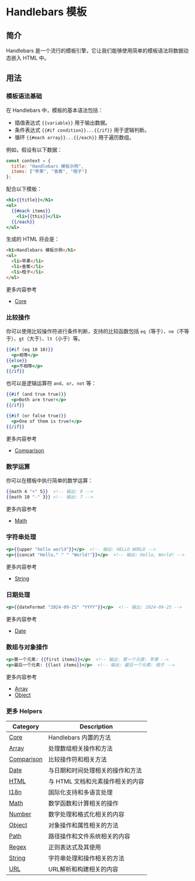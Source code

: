# Handlebars 模板

## 简介

Handlebars 是一个流行的模板引擎，它让我们能够使用简单的模板语法将数据动态嵌入 HTML 中。

## 用法

### 模板语法基础

在 Handlebars 中，模板的基本语法包括：

- 插值表达式 `{{variable}}` 用于输出数据。
- 条件表达式 `{{#if condition}}...{{/if}}` 用于逻辑判断。
- 循环 `{{#each array}}...{{/each}}` 用于遍历数组。

例如，假设有以下数据：

```javascript
const context = {
  title: "Handlebars 模板示例",
  items: ["苹果", "香蕉", "橙子"]
};
```

配合以下模板：

```handlebars
<h1>{{title}}</h1>
<ul>
  {{#each items}}
    <li>{{this}}</li>
  {{/each}}
</ul>
```

生成的 HTML 将会是：

```html
<h1>Handlebars 模板示例</h1>
<ul>
  <li>苹果</li>
  <li>香蕉</li>
  <li>橙子</li>
</ul>
```

更多内容参考
- [Core](/api/handlebars-helpers/core)

### 比较操作

你可以使用比较操作符进行条件判断，支持的比较函数包括 `eq`（等于）、`ne`（不等于）、`gt`（大于）、`lt`（小于）等。

```handlebars
{{#if (eq 10 10)}}
  <p>相等</p>
{{else}}
  <p>不相等</p>
{{/if}}
```

也可以是逻辑运算符 `and`、`or`、`not` 等：

```handlebars
{{#if (and true true)}}
  <p>Both are true!</p>
{{/if}}
```

```handlebars
{{#if (or false true)}}
  <p>One of them is true!</p>
{{/if}}
```

更多内容参考
- [Comparison](/api/handlebars-helpers/comparison)

### 数学运算

你可以在模板中执行简单的数学运算：

```handlebars
{{math 4 "+" 5}}  <!-- 输出: 9 -->
{{math 10 "-" 3}} <!-- 输出: 7 -->
```

更多内容参考
- [Math](/api/handlebars-helpers/math)

### 字符串处理

```handlebars
<p>{{upper "hello world"}}</p>  <!-- 输出: HELLO WORLD -->
<p>{{concat "Hello," " " "World!"}}</p>  <!-- 输出: Hello, World! -->
```

更多内容参考
- [String](/api/handlebars-helpers/string)

### 日期处理

```handlebars
<p>{{dateFormat "2024-09-25" "YYYY"}}</p>  <!-- 输出: 2024-09-25 -->
```

更多内容参考
- [Date](/api/handlebars-helpers/date)

### 数组与对象操作

```handlebars
<p>第一个元素: {{first items}}</p>  <!-- 输出: 第一个元素: 苹果 -->
<p>最后一个元素: {{last items}}</p>  <!-- 输出: 最后一个元素: 橙子 -->
```

更多内容参考

- [Array](/api/handlebars-helpers/array)
- [Object](/api/handlebars-helpers/object)

### 更多 Helpers

| Category       | Description                          |
|------------|-------------------------------|
| [Core](/api/handlebars-helpers/core)        | Handlebars 内置的方法        |
| [Array](/api/handlebars-helpers/array)      | 处理数组相关操作和方法        |
| [Comparison](/api/handlebars-helpers/comparison) | 比较操作符和相关方法          |
| [Date](/api/handlebars-helpers/date)       | 与日期和时间处理相关的操作和方法 |
| [HTML](/api/handlebars-helpers/html)       | 与 HTML 文档和元素操作相关的内容 |
| [I18n](/api/handlebars-helpers/i18n)       | 国际化支持和多语言处理        |
| [Math](/api/handlebars-helpers/math)       | 数学函数和计算相关的操作      |
| [Number](/api/handlebars-helpers/number)   | 数字处理和格式化相关的内容    |
| [Object](/api/handlebars-helpers/object)   | 对象操作和属性相关的方法      |
| [Path](/api/handlebars-helpers/path)       | 路径操作和文件系统相关的内容  |
| [Regex](/api/handlebars-helpers/regex)     | 正则表达式及其使用            |
| [String](/api/handlebars-helpers/string)   | 字符串处理和操作相关的方法    |
| [URL](/api/handlebars-helpers/url)         | URL解析和构建相关的内容       |
